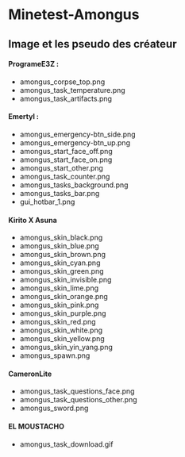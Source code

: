 # Minetest-Amongus
## Image et les pseudo des créateur
#### ProgrameE3Z :
- amongus_corpse_top.png
- amongus_task_temperature.png
- amongus_task_artifacts.png

#### Emertyl :
- amongus_emergency-btn_side.png
- amongus_emergency-btn_up.png
- amongus_start_face_off.png
- amongus_start_face_on.png
- amongus_start_other.png
- amongus_task_counter.png
- amongus_tasks_background.png
- amongus_tasks_bar.png
- gui_hotbar_1.png

#### Kirito X Asuna
- amongus_skin_black.png
- amongus_skin_blue.png
- amongus_skin_brown.png
- amongus_skin_cyan.png
- amongus_skin_green.png
- amongus_skin_invisible.png
- amongus_skin_lime.png
- amongus_skin_orange.png
- amongus_skin_pink.png
- amongus_skin_purple.png
- amongus_skin_red.png
- amongus_skin_white.png
- amongus_skin_yellow.png
- amongus_skin_yin_yang.png
- amongus_spawn.png

#### CameronLite
- amongus_task_questions_face.png
- amongus_task_questions_other.png
- amongus_sword.png

#### EL MOUSTACHO
- amongus_task_download.gif

